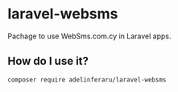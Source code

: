 # laravel-websms

Pachage to use WebSms.com.cy in Laravel apps.

How do I use it?
----------------

```bash
composer require adelinferaru/laravel-websms
```

